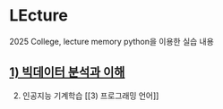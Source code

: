 # LEcture
2025 College, lecture memory
python을 이용한 실습 내용

## [1) 빅데이터 분석과 이해](https://github.com/shyun03/LEcture/blob/main/%EB%B9%85%EB%8D%B0%EC%9D%B4%ED%84%B0%EC%9D%B4%ED%95%B4%EC%99%80%EB%B6%84%EC%84%9D.md)
2) 인공지능 기계학습
[[3) 프로그래밍 언어]]
